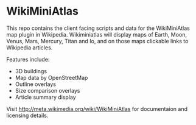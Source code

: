 WikiMiniAtlas
=============

This repo contains the client facing scripts and data for the WikiMiniAtlas map plugin in Wikipedia.
Wikiminiatlas will display maps of Earth, Moon, Venus, Mars, Mercury, Titan and Io, and on those maps
clickable links to Wikipedia articles.

Features include:

* 3D buildings
* Map data by OpenStreetMap
* Outline overlays
* Size comparison overlays
* Article summary display

Visit http://meta.wikimedia.org/wiki/WikiMiniAtlas for documentaion and licensing details.
